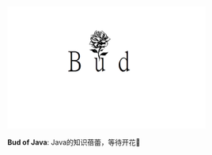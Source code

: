 <img src="_media/icon-left-font-monochrome-black.png"  width="400" />

**Bud of Java**: Java的知识蓓蕾，等待开花:cherry_blossom:
